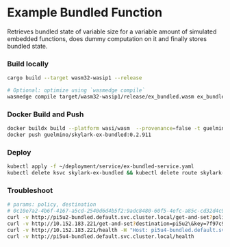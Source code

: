# Example Bundled Function
Retrieves bundled state of variable size for a variable amount of simulated embedded functions, does dummy computation on it and finally stores bundled state.

### Build locally
```bash
cargo build --target wasm32-wasip1 --release

# Optional: optimize using `wasmedge compile`
wasmedge compile target/wasm32-wasip1/release/ex_bundled.wasm ex_bundled.wasm
```

### Docker Build and Push
```bash
docker buildx build --platform wasi/wasm  --provenance=false -t guelmino/skylark-ex-bundled:0.2.911 .
docker push guelmino/skylark-ex-bundled:0.2.911
```
### Deploy
```bash
kubectl apply -f ~/deployment/service/ex-bundled-service.yaml
kubectl delete ksvc skylark-ex-bundled && kubectl delete route skylark-ex-bundled && kubectl delete configuration skylark-ex-bundled && kubectl delete svc skylark-ex-bundled

```
### Troubleshoot
```bash
# params: policy, destination
# 0c10e7a2-4b6f-4167-a5cd-2540d6d4b5f2:9adc8480-60f5-4efc-a85c-cd32d4c99b61
curl -v http://pi5u2-bundled.default.svc.cluster.local/get-and-set?policy=Stateless\&destination=pi5u2\&key=0c10e7a2-4b6f-4167-a5cd-2540d6d4b5f2\:9adc8480-60f5-4efc-a85c-cd32d4c99b61
curl -v http://10.152.183.221/get-and-set?destination=pi5u2\&key=7f97c9a1-34de-455a-8e09-62fc18912f33\:10.0.0.34\:dc00973a-fb5f-47f7-8033-aa14ac2f0b7a -H "Host: pi5u2-bundled.default.svc.cluster.local"
curl -v http://10.152.183.221/health -H "Host: pi5u4-bundled.default.svc.cluster.local"
curl -v http://pi5u4-bundled.default.svc.cluster.local/health
```


